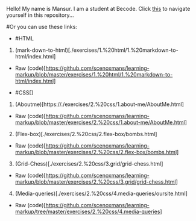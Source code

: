 Hello! My name is Mansur. I am a student at Becode. 
Click [this](https://scenoxmans.github.io/learning-markup/.) to navigate yourself in this repository...

#Or you can use these links:
+ #HTML
1. (mark-down-to-html)[./exercises/1.%20html/1.%20markdown-to-html/index.html]
*    Raw (code)[https://github.com/scenoxmans/learning-markup/blob/master/exercises/1.%20html/1.%20markdown-to-html/index.html]
+ #CSS[]
1. (Aboutme)[https://./exercises/2.%20css/1.about-me/AboutMe.html]
*    Raw (code)[https://github.com/scenoxmans/learning-markup/blob/master/exercises/2.%20css/1.about-me/AboutMe.html]
2. (Flex-box)[./exercises/2.%20css/2.flex-box/bombs.html]
*    Raw (code)[https://github.com/scenoxmans/learning-markup/blob/master/exercises/2.%20css/2.flex-box/bombs.html]
3. (Grid-Chess)[./exercises/2.%20css/3.grid/grid-chess.html]
*    Raw (code)[https://github.com/scenoxmans/learning-markup/blob/master/exercises/2.%20css/3.grid/grid-chess.html]
4. (Media-queries)[./exercises/2.%20css/4.media-queries/oursite.html]
*    Raw (code)[https://github.com/scenoxmans/learning-markup/tree/master/exercises/2.%20css/4.media-queries]
